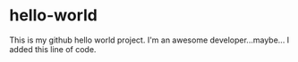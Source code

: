 # hello-world
This is my github hello world project.
I'm an awesome developer...maybe...
I added this line of code.
